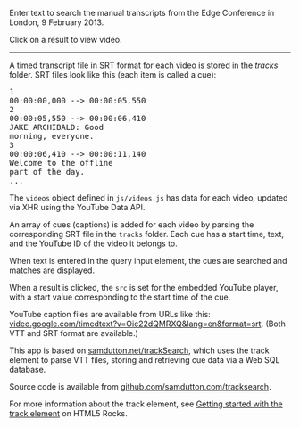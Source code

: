 <p>Enter text to search the manual transcripts from the Edge Conference in London, 9 February 2013.</p>
  <p style="border-bottom: 1px solid #444; padding: 0 0 1em 0;">Click on a result to view video.</p>
  <p>A timed transcript file in SRT format for each video is stored in the <em>tracks</em> folder. SRT files look like this (each item is called a cue): </p>
  <pre>1
00:00:00,000 --> 00:00:05,550   
2
00:00:05,550 --> 00:00:06,410
JAKE ARCHIBALD: Good
morning, everyone.   
3
00:00:06,410 --> 00:00:11,140
Welcome to the offline
part of the day.
...</pre>
  <p>The <code>videos</code> object defined in <code>js/videos.js</code> has data for each video, updated via XHR using the YouTube Data API.</p>
  <p>An array of cues (captions) is added for each video by parsing the corresponding SRT file in the <code>tracks</code> folder. Each cue has a start time, text, and the YouTube ID of the video it belongs to.</p>
  <p>When text is entered in the query input element, the cues are searched and matches are displayed.</p>
  <p>When a result is clicked, the <code>src</code> is set for the embedded YouTube player, with a start value corresponding to the start time of the cue.</p>
  <p>YouTube caption files are available from URLs like this: <a href="http://video.google.com/timedtext?v=Oic22dQMRXQ&lang=en&format=srt" title="SRT file for EdgeConf offline video">video.google.com/timedtext?v=Oic22dQMRXQ&lang=en&format=srt</a>. (Both VTT and SRT format are available.)</p>
  <p>This app is based on <a href="samdutton.net/trackSearch" title="Chrome video search">samdutton.net/trackSearch</a>, which uses the track element to parse VTT files, storing and retrieving cue data via a Web SQL database.</p>
  <p>Source code is available from <a href = "https://github.com/samdutton/edgesearch">github.com/samdutton.com/tracksearch</a>.</p>
  <p>For more information about the track element, see <a href="http://www.html5rocks.com/en/tutorials/track/basics/" title="Getting started with the track element on HTML5 Rocks">Getting started with the track element</a> on HTML5 Rocks.</p>
